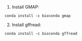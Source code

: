 1. Install GMAP:
```
conda install -c bioconda gmap
```
2. Install gffread:

```
conda install -c bioconda gffread
```

